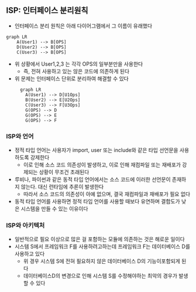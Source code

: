 ## ISP: 인터페이스 분리원칙

- 인터페이스 분리 원칙은 아래 다이어그램에서 그 이름이 유래했다

```mermaid
graph LR
    A(User1) --> B[OPS]
    D(User2) --> B[OPS]
    C(User3) --> B[OPS]
```

- 위 상황에서 User1,2,3 는 각각 OPS의 일부분만을 사용한다
    - 즉, 전혀 사용하고 있는 않은 코드에 의존하게 된다
- 위 문제는 인터페이스 단위로 분리하여 해결할 수 있다
  ```mermaid
    graph LR
      A(User1) --> D[U1Ops]
      B(User2) --> E[U2Ops]
      C(User3) --> F[U3Ops]
      G(OPS) --> D
      G(OPS) --> E
      G(OPS) --> F
  ```

### ISP와 언어

- 정적 타입 언어는 사용자가 import, user 또는 include와 같은 타입 선언문을 사용하도록 강제한다
    - 이로 인해 소스 코드 의존성이 발생하고, 이로 인해 재컴파일 또는 재배포가 강제되는 상황이 무조건 초래된다
- 루비나, 파이썬과 같은 동적 타입 언어에서는 소스 코드에 이러한 선언문이 존재하지 않는다. 대신 런타임에 추론이 발생한다
    - 따라서 소스 코드의 의존성이 아예 없으며, 결국 재컴파일과 재배포가 필요 없다
- 동적 타입 언어를 사용하면 정적 타입 언어를 사용할 때보다 유연하며 결합도가 낮은 시스템을 만들 수 있는 이유이다

### ISP와 아키텍처

- 일반적으로 필요 이상으로 많은 걸 포함하는 모듈에 의존하는 것은 해로운 일이다
- 시스템 S에서 프레임워크 F를 사용하려고하는데 프레임워크 F는 데이터베이스 D를 사용하고 있다
    - 위 경우 시스템 S에 전혀 필요하지 않은 데이터베이스 D의 기능이포함되게 된다
    - 데이터베이스D의 변경으로 인해 시스템 S를 수정해야하는 최악의 경우가 발생할 수 있다 